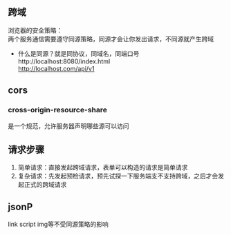 ## 跨域
浏览器的安全策略：  
两个服务通信需要遵守同源策略，同源才会让你发出请求，不同源就产生跨域  
- 什么是同源？就是同协议，同域名，同端口号   
http://localhost:8080/index.html  
http://localhost.com/api/v1

## cors
### cross-origin-resource-share
是一个规范，允许服务器声明哪些源可以访问  

## 请求步骤  
1. 简单请求：直接发起跨域请求，表单可以构造的请求是简单请求
2. 复杂请求：先发起预检请求，预先试探一下服务端支不支持跨域，之后才会发起正式的跨域请求

## jsonP
link script img等不受同源策略的影响